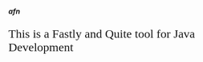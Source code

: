 ##### afn



<div style="font-family: 'Times New Roman',system-ui; font-size: 24px">

This is a Fastly and Quite tool for Java Development



</div>